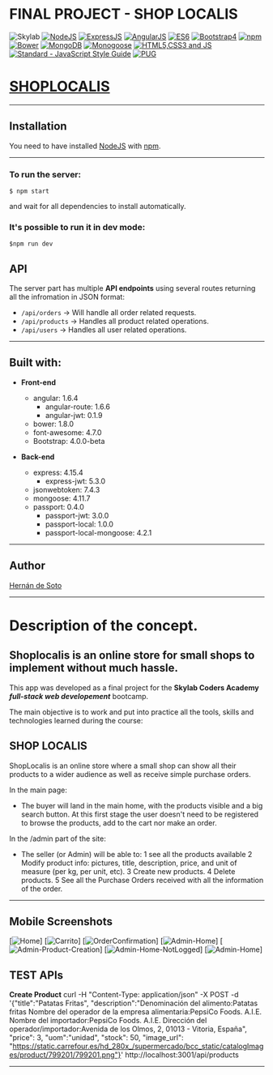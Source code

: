 # FINAL PROJECT - SHOP LOCALIS

![Skylab](https://github.com/Iggy-Codes/logo-images/blob/master/logos/skylab-56.png)
[![NodeJS](https://github.com/MarioTerron/logo-images/blob/master/logos/nodejs.png)](https://nodejs.org/)
[![ExpressJS](https://github.com/MarioTerron/logo-images/blob/master/logos/expressjs.png)](http://expressjs.com///)
[![AngularJS](https://github.com/FransLopez/logo-images/blob/master/logos/angularjs.png)](https://angularjs.org/)
[![ES6](https://github.com/MarioTerron/logo-images/blob/master/logos/es6.png)](http://www.ecma-international.org/ecma-262/6.0/) 
[![Bootstrap4](https://github.com/MarioTerron/logo-images/raw/master/logos/bootstrap.png)](http://getbootstrap.com/)
[![npm](https://github.com/MarioTerron/logo-images/blob/master/logos/npm.png)](https://www.npmjs.com/)
[![Bower](https://github.com/FransLopez/logo-images/blob/master/logos/bower.png)](https://bower.io/)
[![MongoDB](https://github.com/FransLopez/logo-images/blob/master/logos/mongodb.png)](https://www.mongodb.com/)
[![Monogoose](https://github.com/MarioTerron/logo-images/blob/master/logos/mongoose.png)](http://mongoosejs.com/)
[![HTML5,CSS3 and JS](https://github.com/FransLopez/logo-images/blob/master/logos/html5-css3-js.png)](http://www.w3.org/) 
[![Standard - JavaScript Style Guide](https://cdn.rawgit.com/feross/standard/master/badge.svg)](https://github.com/feross/standard)
[![PUG](https://avatars0.githubusercontent.com/u/9338635?v=4&s=200)](https://pugjs.org)


# [SHOPLOCALIS](https://shoplocalis.herokuapp.com/#!/)

---

## Installation

You need to have installed [NodeJS](https://nodejs.org/) with [npm](https://www.npmjs.com/).

---

### To run the server:

```
$ npm start
```

and wait for all dependencies to install automatically.

### It's possible to run it in dev mode:

```
$npm run dev
```

## API

The server part has multiple **API endpoints** using several routes returning all the infromation in JSON format:

- `/api/orders` -> Will handle all order related requests.
- `/api/products` -> Handles all product related operations.
- `/api/users` -> Handles all user related operations.

---

## Built with:

- **Front-end**
    - angular: 1.6.4
      - angular-route: 1.6.6
      - angular-jwt: 0.1.9
    - bower: 1.8.0
    - font-awesome: 4.7.0
    - Bootstrap: 4.0.0-beta

- **Back-end**
  - express: 4.15.4
    - express-jwt: 5.3.0
  - jsonwebtoken: 7.4.3
  - mongoose: 4.11.7
  - passport: 0.4.0
    - passport-jwt: 3.0.0
    - passport-local: 1.0.0
    - passport-local-mongoose: 4.2.1

---

## Author

[Hernán de Soto](https://github.com/hdesoto)

---

# Description of the concept.

## Shoplocalis is an online store for small shops to implement without much hassle.

This app was developed as a final project for the **Skylab Coders Academy** ***full-stack web developement*** bootcamp.

The main objective is to work and put into practice all the tools, skills and technologies learned during the course:

## SHOP LOCALIS

ShopLocalis is an online store where a small shop can show all their products to a wider audience as well as receive simple purchase orders.

In the main page:
* The buyer will land in the main home, with the products visible and a big search button. At this first stage the user doesn't need to be registered to browse the products, add to the cart nor make an order.

In the /admin part of the site:
* The seller (or Admin) will be able to:
1 see all the products available
2 Modify product info: pictures, title, description, price, and unit of measure (per kg, per unit, etc).
3 Create new products.
4 Delete products.
5 See all the Purchase Orders received with all the information of the order.

---
## Mobile Screenshots


[![Home](https://github.com/hdesoto/shoplocalis/blob/master/screenshots/home.jpg)]
[![Carrito](https://github.com/hdesoto/shoplocalis/blob/master/screenshots/carrito.jpg)]
[![OrderConfirmation](https://github.com/hdesoto/shoplocalis/blob/master/screenshots/order-confirmation.jpg)]
[![Admin-Home](https://github.com/hdesoto/shoplocalis/blob/master/screenshots/admin-home.jpg)]
[![Admin-Product-Creation](https://github.com/hdesoto/shoplocalis/blob/master/screenshots/admin-product-creation-confirmation.jpg)]
[![Admin-Home-NotLogged](https://github.com/hdesoto/shoplocalis/blob/master/screenshots/admin-home-not-logged.jpg)]
[![Admin-Home](https://github.com/hdesoto/shoplocalis/blob/master/screenshots/admin-menu.jpg)]


## TEST APIs

**Create Product**
curl -H "Content-Type: application/json" -X POST -d '{"title":"Patatas Fritas",
"description":"Denominación del alimento:Patatas fritas
Nombre del operador de la empresa alimentaria:PepsiCo Foods. A.I.E.
Nombre del importador:PepsiCo Foods. A.I.E.
Dirección del operador/importador:Avenida de los Olmos, 2, 01013 - Vitoria, España",
"price": 3,
"uom":"unidad",
"stock": 50,
"image_url": "https://static.carrefour.es/hd_280x_/supermercado/bcc_static/catalogImages/product/799201/799201.png"}' http://localhost:3001/api/products

****************************************
